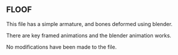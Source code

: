 ## FLOOF	
This file has a simple armature, and bones deformed using blender.

There are key framed animations and the blender animation works.

No modifications have been made to the file.